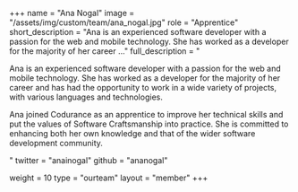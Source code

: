 +++
name = "Ana Nogal"
image = "/assets/img/custom/team/ana_nogal.jpg"
role = "Apprentice"
short_description = "Ana is an experienced software developer with a passion for the web and mobile technology. She has worked as a developer for the majority of her career ..."
full_description = "<p>Ana is an experienced software developer with a passion for the web and mobile technology. She has worked as a developer for the majority of her career and has had the opportunity to work in a wide variety of projects, with various languages and technologies.</p><p>Ana joined Codurance as an apprentice to improve her technical skills and put the values of Software Craftsmanship into practice. She is committed to enhancing both her own knowledge and that of the wider software development community.</p>"
twitter = "anainogal"
github = "ananogal"

weight = 10
type = "ourteam"
layout = "member"
+++
